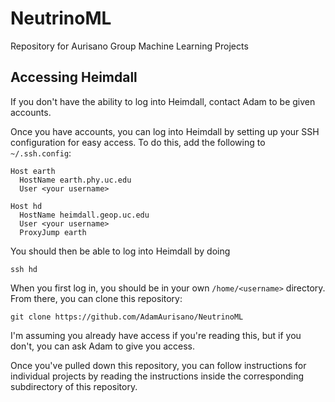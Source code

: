 # NeutrinoML
Repository for Aurisano Group Machine Learning Projects

## Accessing Heimdall
If you don't have the ability to log into Heimdall, contact Adam to be given accounts.

Once you have accounts, you can log into Heimdall by setting up your SSH configuration for easy access. To do this, add the following to `~/.ssh.config`:

```
Host earth
  HostName earth.phy.uc.edu
  User <your username>

Host hd
  HostName heimdall.geop.uc.edu
  User <your username>
  ProxyJump earth
```

You should then be able to log into Heimdall by doing

```
ssh hd
```

When you first log in, you should be in your own `/home/<username>` directory. From there, you can clone this repository:

```
git clone https://github.com/AdamAurisano/NeutrinoML
```

I'm assuming you already have access if you're reading this, but if you don't, you can ask Adam to give you access.

Once you've pulled down this repository, you can follow instructions for individual projects by reading the instructions inside the corresponding subdirectory of this repository.
